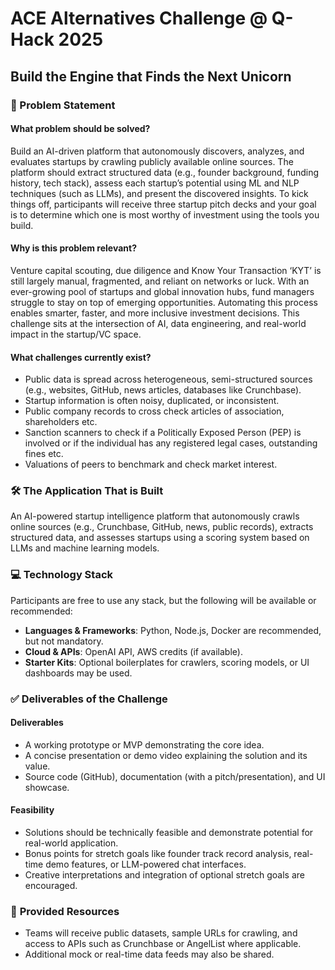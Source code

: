 # ACE Alternatives Challenge @ Q-Hack 2025

## Build the Engine that Finds the Next Unicorn

### 📄 Problem Statement

#### What problem should be solved?

Build an AI-driven platform that autonomously discovers, analyzes, and evaluates startups by crawling publicly available online sources. The platform should extract structured data (e.g., founder background, funding history, tech stack), assess each startup’s potential using ML and NLP techniques (such as LLMs), and present the discovered insights. To kick things off, participants will receive three startup pitch decks and your goal is to determine which one is most worthy of investment using the tools you build.

#### Why is this problem relevant?

Venture capital scouting, due diligence and Know Your Transaction ‘KYT’ is still largely manual, fragmented, and reliant on networks or luck. With an ever-growing pool of startups and global innovation hubs, fund managers struggle to stay on top of emerging opportunities. Automating this process enables smarter, faster, and more inclusive investment decisions. This challenge sits at the intersection of AI, data engineering, and real-world impact in the startup/VC space.

#### What challenges currently exist?

- Public data is spread across heterogeneous, semi-structured sources (e.g., websites, GitHub, news articles, databases like Crunchbase).
- Startup information is often noisy, duplicated, or inconsistent.
- Public company records to cross check articles of association, shareholders etc.
- Sanction scanners to check if a Politically Exposed Person (PEP) is involved or if the individual has any registered legal cases, outstanding fines etc.
- Valuations of peers to benchmark and check market interest.

### 🛠️ **The Application That is Built**

An AI-powered startup intelligence platform that autonomously crawls online sources (e.g., Crunchbase, GitHub, news, public records), extracts structured data, and assesses startups using a scoring system based on LLMs and machine learning models.

### 💻 Technology Stack

Participants are free to use any stack, but the following will be available or recommended:
- **Languages & Frameworks**: Python, Node.js, Docker are recommended, but not mandatory.
- **Cloud & APIs**: OpenAI API, AWS credits (if available).
- **Starter Kits**: Optional boilerplates for crawlers, scoring models, or UI dashboards may be used.

### ✅ Deliverables of the Challenge

#### Deliverables

- A working prototype or MVP demonstrating the core idea.
- A concise presentation or demo video explaining the solution and its value.
- Source code (GitHub), documentation (with a pitch/presentation), and UI showcase.

#### Feasibility

- Solutions should be technically feasible and demonstrate potential for real-world application.
- Bonus points for stretch goals like founder track record analysis, real-time demo features, or LLM-powered chat interfaces.
- Creative interpretations and integration of optional stretch goals are encouraged.

### 🧰 **Provided Resources**

- Teams will receive public datasets, sample URLs for crawling, and access to APIs such as Crunchbase or AngelList where applicable.
- Additional mock or real-time data feeds may also be shared.

